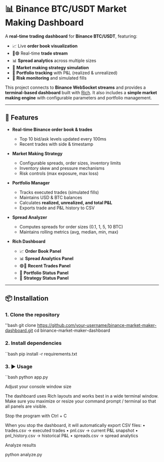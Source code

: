# 📊 Binance BTC/USDT Market Making Dashboard

A **real-time trading dashboard** for **Binance BTC/USDT**, featuring:

- 📈 Live **order book visualization**
- 🔴🟢 Real-time **trade stream**
- 📊 **Spread analytics** across multiple sizes
- 🤖 **Market making strategy simulation**
- 💼 **Portfolio tracking** with P&L (realized & unrealized)
- 🎯 **Risk monitoring** and simulated fills

This project connects to **Binance WebSocket streams** and provides a **terminal-based dashboard** built with [Rich](https://github.com/Textualize/rich). It also includes a **simple market making engine** with configurable parameters and portfolio management.

---

## 🚀 Features

- **Real-time Binance order book & trades**
  - Top 10 bid/ask levels updated every 100ms  
  - Recent trades with side & timestamp  

- **Market Making Strategy**
  - Configurable spreads, order sizes, inventory limits  
  - Inventory skew and pressure mechanisms  
  - Risk controls (max exposure, max loss)  

- **Portfolio Manager**
  - Tracks executed trades (simulated fills)  
  - Maintains USD & BTC balances  
  - Calculates **realized, unrealized, and total P&L**  
  - Exports trade and P&L history to CSV  

- **Spread Analyzer**
  - Computes spreads for order sizes (0.1, 1, 5, 10 BTC)  
  - Maintains rolling metrics (avg, median, min, max)  

- **Rich Dashboard**
  - 📈 **Order Book Panel**  
  - 📊 **Spread Analytics Panel**  
  - 🟢🔴 **Recent Trades Panel**  
  - 💼 **Portfolio Status Panel**  
  - 🤖 **Strategy Status Panel**  

---

## 📦 Installation

### 1. Clone the repository
''bash
git clone https://github.com/your-username/binance-market-maker-dashboard.git
cd binance-market-maker-dashboard

### 2. Install dependencies

``bash
pip install -r requirements.txt

### 3. ▶️ Usage

``bash
python app.py

Adjust your console window size

The dashboard uses Rich layouts and works best in a wide terminal window.
Make sure you maximize or resize your command prompt / terminal so that all panels are visible.

Stop the program with Ctrl + C

When you stop the dashboard, it will automatically export CSV files:
	•	trades.csv → executed trades
	•	pnl.csv → current P&L snapshot
	•	pnl_history.csv → historical P&L
	•	spreads.csv → spread analytics

 Analyze results

 python analyze.py
